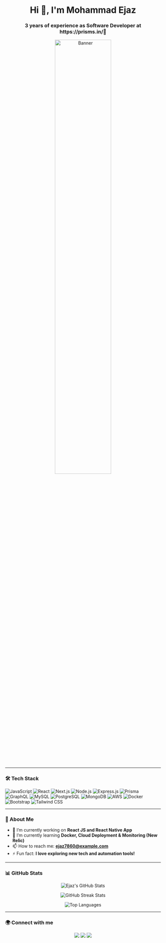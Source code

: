 <h1 align="center">Hi 👋, I'm Mohammad Ejaz</h1>
<h3 align="center">3 years of experience as Software Developer at https://prisms.in/🚀</h3>

<p align="center">
  <img src="https://user-images.githubusercontent.com/48273732/144821939-46d9331b-785a-4c45-9ed7-bc2b9a420a06.gif" width="60%" alt="Banner">
</p>

---

### 🛠 Tech Stack
![JavaScript](https://img.shields.io/badge/JavaScript-F7DF1E?style=for-the-badge&logo=javascript&logoColor=black)
![React](https://img.shields.io/badge/React-20232A?style=for-the-badge&logo=react&logoColor=61DAFB)
![Next.js](https://img.shields.io/badge/Next.js-000000?style=for-the-badge&logo=next.js&logoColor=white)
![Node.js](https://img.shields.io/badge/Node.js-339933?style=for-the-badge&logo=node.js&logoColor=white)
![Express.js](https://img.shields.io/badge/Express.js-000000?style=for-the-badge&logo=express&logoColor=white)
![Prisma](https://img.shields.io/badge/Prisma-2D3748?style=for-the-badge&logo=prisma&logoColor=white)
![GraphQL](https://img.shields.io/badge/GraphQL-E10098?style=for-the-badge&logo=graphql&logoColor=white)
![MySQL](https://img.shields.io/badge/MySQL-4479A1?style=for-the-badge&logo=mysql&logoColor=white)
![PostgreSQL](https://img.shields.io/badge/PostgreSQL-316192?style=for-the-badge&logo=postgresql&logoColor=white)
![MongoDB](https://img.shields.io/badge/MongoDB-4EA94B?style=for-the-badge&logo=mongodb&logoColor=white)
![AWS](https://img.shields.io/badge/AWS-232F3E?style=for-the-badge&logo=amazonaws&logoColor=white)
![Docker](https://img.shields.io/badge/Docker-2496ED?style=for-the-badge&logo=docker&logoColor=white)
![Bootstrap](https://img.shields.io/badge/Bootstrap-563D7C?style=for-the-badge&logo=bootstrap&logoColor=white)
![Tailwind CSS](https://img.shields.io/badge/TailwindCSS-06B6D4?style=for-the-badge&logo=tailwindcss&logoColor=white)

---

### 🚀 About Me
- 🔭 I’m currently working on **React JS and React Native App**
- 🌱 I’m currently learning **Docker, Cloud Deployment & Monitoring (New Relic)**
- 📫 How to reach me: **ejaz7860@example.com**
- ⚡ Fun fact: **I love exploring new tech and automation tools!**

---

### 📊 GitHub Stats
<p align="center">
  <img src="https://github-readme-stats.vercel.app/api?username=Ejaz7860&show_icons=true&theme=radical" alt="Ejaz's GitHub Stats" />
</p>

<p align="center">
  <img src="https://github-readme-streak-stats.herokuapp.com/?user=Ejaz7860&theme=radical" alt="GitHub Streak Stats" />
</p>

<p align="center">
  <img src="https://github-readme-stats.vercel.app/api/top-langs/?username=Ejaz7860&layout=compact&theme=radical" alt="Top Languages" />
</p>

---

### 🌍 Connect with me
<p align="center">
  <a href="https://linkedin.com/in/yourprofile"><img src="https://img.shields.io/badge/LinkedIn-blue?style=for-the-badge&logo=linkedin"></a>
  <a href="https://github.com/Ejaz7860"><img src="https://img.shields.io/badge/GitHub-black?style=for-the-badge&logo=github"></a>
  <a href="mailto:ejaz7860@example.com"><img src="https://img.shields.io/badge/Email-red?style=for-the-badge&logo=gmail&logoColor=white"></a>
</p>
